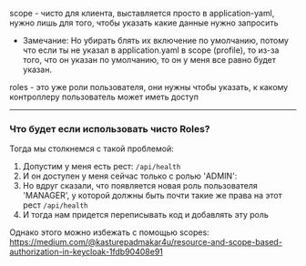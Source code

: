 scope - чисто для клиента, выставляется просто в application-yaml, нужно лишь для того, чтобы указать какие данные нужно запросить
* Замечание: Но убирать блять их включение по умолчанию, потому что если ты не указал в application.yaml в scope (profile), то из-за того, что он указан по умолчанию, то он у меня все равно будет указан.


roles - это уже роли пользователя, они нужны чтобы указать, к какому контроллеру пользователь может иметь доступ

---

### Что будет если использовать чисто Roles?

Тогда мы столкнемся с такой проблемой:
1. Допустим у меня есть рест:
	`/api/health`
2. И он доступен у меня сейчас только с ролью 'ADMIN':
3. Но вдруг сказали, что появляется новая роль пользователя 'MANAGER', у которой должны быть почти такие же права на этот рест `/api/health`
4. И тогда нам придется переписывать код и добавлять эту роль

Однако этого можно избежать с помощью scopes:
https://medium.com/@kasturepadmakar4u/resource-and-scope-based-authorization-in-keycloak-1fdb90408e91